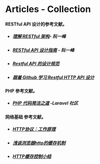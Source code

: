 # Articles - Collection


#### **RESTful API 设计的参考文献。**

- ##### [理解 RESTful 架构](http://www.ruanyifeng.com/blog/2011/09/restful.html)- 阮一峰

- ##### [RESTful API 设计指南](http://www.ruanyifeng.com/blog/2014/05/restful_api.html) - 阮一峰

- ##### [Restful API 的设计规范](http://novoland.github.io/%E8%AE%BE%E8%AE%A1/2015/08/17/Restful%20API%20%E7%9A%84%E8%AE%BE%E8%AE%A1%E8%A7%84%E8%8C%83.html)

- ##### [跟着 Github 学习 Restful HTTP API 设计](http://cizixs.com/2016/12/12/restful-api-design-guide)

#### **PHP 参考文献。**

- ##### [PHP 代码简洁之道](https://laravel-china.org/topics/7774/the-conciseness-of-the-php-code-php-clean-code) -Laravel 社区

#### **网络基础 参考文献。**
- ##### [HTTP协议：工作原理](http://blog.csdn.net/anndy_/article/details/77198883)

- ##### [浅谈浏览器http的缓存机制](http://www.cnblogs.com/vajoy/p/5341664.html) 

- ##### [HTTP缓存控制小结](http://imweb.io/topic/5795dcb6fb312541492eda8c)